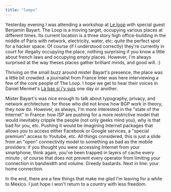 ```yaml
---
title: "loops"
---
```


Yesterday evening I was attending a workshop at [Le loop](http://leloop.org/)
with special guest Benjamin Bayart. The Loop is a moving target, occupying
various places at different times. Its current location is a three story high
office-building in the middle of Paris with network, electricity, water, etc:
quite the perfect spot for a hacker space. Of course (if I understood
correctly) they're currently in court for illegally occupying the place,
nothing surprising if you know a little about french laws and occupying empty
places. However, I'm always surprised at the way theses places gather
brilliant minds, and good will. :)

Thriving on the small buzz around mister Bayart's presence, the place was a
little bit crowded. a journalist from France Inter was here interviewing a few
of the core people of The Loop. I hope we get to hear their voices in Daniel
Mermet's [Là bas si j'y suis](http://www.la-bas.org/) one day or another.

Mister Bayart's was nice enough to talk about typography, privacy, and network
architecture: for those who did not know how BGP work in theory, they now do.
However, as always, I'm more interested in the "state of the Internet" in
France: how ISP are pushing for a more restrictive model that would inevitably
cripple the people (not only geeks mind you), why is that bad for you, etc.
Pushing it would be imagining Internet packages that allows you to access
either Facebook or Google services, a "special premium" access to Youtube,
etc. All things considered, this is just a slide from an "open" connectivity
model to something as bad as the mobile providers: if you thought you were
accessing Internet from your smartphone, think again, you've been trapped in
layers of cache every minute ; of course that does not prevent every operator
from limiting your connection in bandwidth and volume. Greedy bastards. Next
in line: your home connection.

In the end, there are a few things that make me glad I'm leaving for a while
to Mexico. I just hope I won't return to a country with less freedom.

